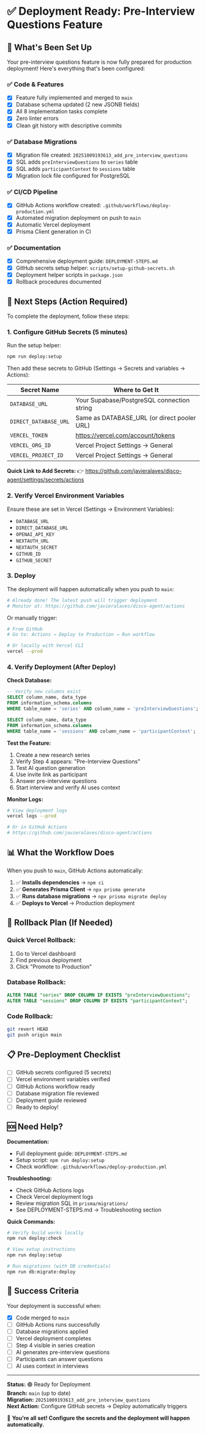 # ✅ Deployment Ready: Pre-Interview Questions Feature

## 🎉 What's Been Set Up

Your pre-interview questions feature is now fully prepared for production deployment! Here's everything that's been configured:

### ✅ Code & Features

- [x] Feature fully implemented and merged to `main`
- [x] Database schema updated (2 new JSONB fields)
- [x] All 8 implementation tasks complete
- [x] Zero linter errors
- [x] Clean git history with descriptive commits

### ✅ Database Migrations

- [x] Migration file created: `20251009193613_add_pre_interview_questions`
- [x] SQL adds `preInterviewQuestions` to `series` table
- [x] SQL adds `participantContext` to `sessions` table
- [x] Migration lock file configured for PostgreSQL

### ✅ CI/CD Pipeline

- [x] GitHub Actions workflow created: `.github/workflows/deploy-production.yml`
- [x] Automated migration deployment on push to `main`
- [x] Automatic Vercel deployment
- [x] Prisma Client generation in CI

### ✅ Documentation

- [x] Comprehensive deployment guide: `DEPLOYMENT-STEPS.md`
- [x] GitHub secrets setup helper: `scripts/setup-github-secrets.sh`
- [x] Deployment helper scripts in `package.json`
- [x] Rollback procedures documented

## 🚀 Next Steps (Action Required)

To complete the deployment, follow these steps:

### 1. Configure GitHub Secrets (5 minutes)

Run the setup helper:

```bash
npm run deploy:setup
```

Then add these secrets to GitHub (Settings → Secrets and variables → Actions):

| Secret Name           | Where to Get It                             |
| --------------------- | ------------------------------------------- |
| `DATABASE_URL`        | Your Supabase/PostgreSQL connection string  |
| `DIRECT_DATABASE_URL` | Same as DATABASE_URL (or direct pooler URL) |
| `VERCEL_TOKEN`        | https://vercel.com/account/tokens           |
| `VERCEL_ORG_ID`       | Vercel Project Settings → General           |
| `VERCEL_PROJECT_ID`   | Vercel Project Settings → General           |

**Quick Link to Add Secrets:**
👉 https://github.com/javieralaves/disco-agent/settings/secrets/actions

### 2. Verify Vercel Environment Variables

Ensure these are set in Vercel (Settings → Environment Variables):

- `DATABASE_URL`
- `DIRECT_DATABASE_URL`
- `OPENAI_API_KEY`
- `NEXTAUTH_URL`
- `NEXTAUTH_SECRET`
- `GITHUB_ID`
- `GITHUB_SECRET`

### 3. Deploy

The deployment will happen automatically when you push to `main`:

```bash
# Already done! The latest push will trigger deployment
# Monitor at: https://github.com/javieralaves/disco-agent/actions
```

Or manually trigger:

```bash
# From GitHub
# Go to: Actions → Deploy to Production → Run workflow

# Or locally with Vercel CLI
vercel --prod
```

### 4. Verify Deployment (After Deploy)

**Check Database:**

```sql
-- Verify new columns exist
SELECT column_name, data_type
FROM information_schema.columns
WHERE table_name = 'series' AND column_name = 'preInterviewQuestions';

SELECT column_name, data_type
FROM information_schema.columns
WHERE table_name = 'sessions' AND column_name = 'participantContext';
```

**Test the Feature:**

1. Create a new research series
2. Verify Step 4 appears: "Pre-Interview Questions"
3. Test AI question generation
4. Use invite link as participant
5. Answer pre-interview questions
6. Start interview and verify AI uses context

**Monitor Logs:**

```bash
# View deployment logs
vercel logs --prod

# Or in GitHub Actions
# https://github.com/javieralaves/disco-agent/actions
```

## 📊 What the Workflow Does

When you push to `main`, GitHub Actions automatically:

1. ✅ **Installs dependencies** → `npm ci`
2. ✅ **Generates Prisma Client** → `npx prisma generate`
3. ✅ **Runs database migrations** → `npx prisma migrate deploy`
4. ✅ **Deploys to Vercel** → Production deployment

## 🔄 Rollback Plan (If Needed)

### Quick Vercel Rollback:

1. Go to Vercel dashboard
2. Find previous deployment
3. Click "Promote to Production"

### Database Rollback:

```sql
ALTER TABLE "series" DROP COLUMN IF EXISTS "preInterviewQuestions";
ALTER TABLE "sessions" DROP COLUMN IF EXISTS "participantContext";
```

### Code Rollback:

```bash
git revert HEAD
git push origin main
```

## 📋 Pre-Deployment Checklist

- [ ] GitHub secrets configured (5 secrets)
- [ ] Vercel environment variables verified
- [ ] GitHub Actions workflow ready
- [ ] Database migration file reviewed
- [ ] Deployment guide reviewed
- [ ] Ready to deploy!

## 🆘 Need Help?

**Documentation:**

- Full deployment guide: `DEPLOYMENT-STEPS.md`
- Setup script: `npm run deploy:setup`
- Check workflow: `.github/workflows/deploy-production.yml`

**Troubleshooting:**

- Check GitHub Actions logs
- Check Vercel deployment logs
- Review migration SQL in `prisma/migrations/`
- See DEPLOYMENT-STEPS.md → Troubleshooting section

**Quick Commands:**

```bash
# Verify build works locally
npm run deploy:check

# View setup instructions
npm run deploy:setup

# Run migrations (with DB credentials)
npm run db:migrate:deploy
```

## 🎯 Success Criteria

Your deployment is successful when:

- [x] Code merged to `main`
- [ ] GitHub Actions runs successfully
- [ ] Database migrations applied
- [ ] Vercel deployment completes
- [ ] Step 4 visible in series creation
- [ ] AI generates pre-interview questions
- [ ] Participants can answer questions
- [ ] AI uses context in interviews

---

**Status:** 🟢 Ready for Deployment  
**Branch:** `main` (up to date)  
**Migration:** `20251009193613_add_pre_interview_questions`  
**Next Action:** Configure GitHub secrets → Deploy automatically triggers

🚀 **You're all set! Configure the secrets and the deployment will happen automatically.**
